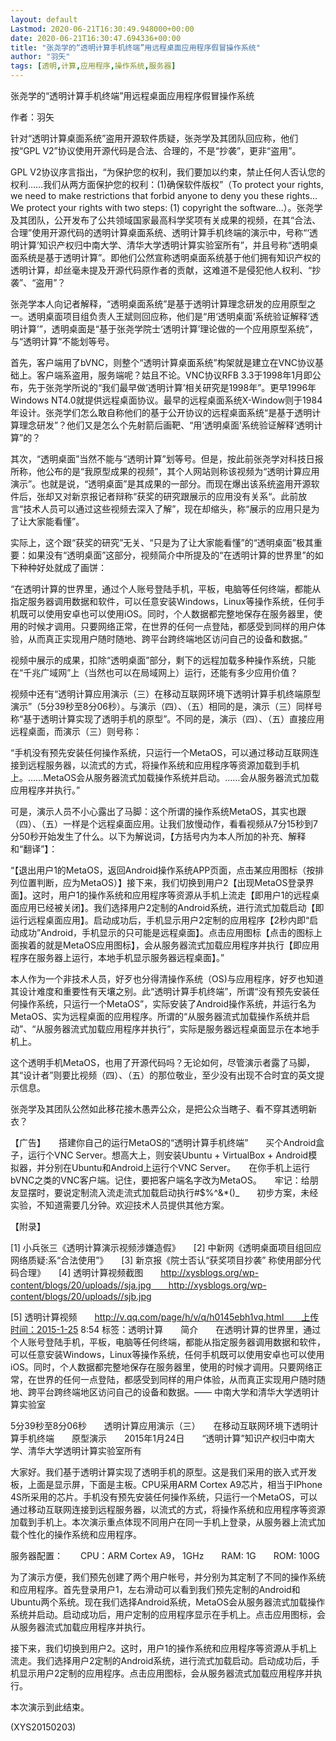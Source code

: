 ```yaml
---
layout: default
Lastmod: 2020-06-21T16:30:49.948000+00:00
date: 2020-06-21T16:30:47.694336+00:00
title: "张尧学的“透明计算手机终端”用远程桌面应用程序假冒操作系统"
author: "羽矢"
tags: [透明,计算,应用程序,操作系统,服务器]
---
```


张尧学的“透明计算手机终端”用远程桌面应用程序假冒操作系统

作者：羽矢

针对“透明计算桌面系统”盗用开源软件质疑，张尧学及其团队回应称，他们按“GPL V2”协议使用开源代码是合法、合理的，不是“抄袭”，更非“盗用”。

GPL V2协议序言指出，“为保护您的权利，我们要加以约束，禁止任何人否认您的权利……我们从两方面保护您的权利：(1)确保软件版权”（To protect your rights, we need to make restrictions that forbid anyone to deny you these rights…We protect your rights with two steps: (1) copyright the software…）。张尧学及其团队，公开发布了公共领域国家最高科学奖项有关成果的视频，在其“合法、合理”使用开源代码的透明计算桌面系统、透明计算手机终端的演示中，号称“‘透明计算’知识产权归中南大学、清华大学透明计算实验室所有”，并且号称“透明桌面系统是基于透明计算”。即他们公然宣称透明桌面系统基于他们拥有知识产权的透明计算，却丝毫未提及开源代码原作者的贡献，这难道不是侵犯他人权利、“抄袭”、“盗用”？

张尧学本人向记者解释，“透明桌面系统”是基于透明计算理念研发的应用原型之一。透明桌面项目组负责人王斌则回应称，他们是“用‘透明桌面’系统验证解释‘透明计算’”，透明桌面是“基于张尧学院士‘透明计算’理论做的一个应用原型系统”，与“透明计算”不能划等号。

首先，客户端用了bVNC，则整个“透明计算桌面系统”构架就是建立在VNC协议基础上。客户端系盗用，服务端呢？姑且不论。VNC协议RFB 3.3于1998年1月即公布，先于张尧学所说的“我们最早做’透明计算’相关研究是1998年”。更早1996年Windows NT4.0就提供远程桌面协议。最早的远程桌面系统X-Window则于1984年设计。张尧学们怎么敢自称他们的基于公开协议的远程桌面系统“是基于透明计算理念研发”？他们又是怎么个先射箭后画靶、“用‘透明桌面’系统验证解释‘透明计算”的？

其次，“透明桌面”当然不能与“透明计算”划等号。但是，按此前张尧学对科技日报所称，他公布的是“我原型成果的视频”，其个人网站则称该视频为“透明计算应用演示”。也就是说，“透明桌面”是其成果的一部分。而现在爆出该系统盗用开源软件后，张却又对新京报记者辩称“获奖的研究跟展示的应用没有关系“。此前放言“技术人员可以通过这些视频去深入了解”，现在却缩头，称“展示的应用只是为了让大家能看懂”。

实际上，这个跟“获奖的研究”无关、“只是为了让大家能看懂”的“透明桌面”极其重要：如果没有“透明桌面”这部分，视频简介中所提及的“在透明计算的世界里”的如下种种好处就成了画饼：

“在透明计算的世界里，通过个人账号登陆手机，平板，电脑等任何终端，都能从指定服务器调用数据和软件，可以任意安装Windows，Linux等操作系统，任何手机既可以使用安卓也可以使用iOS。同时，个人数据都完整地保存在服务器里，使用的时候才调用。只要网络正常，在世界的任何一点登陆，都感受到同样的用户体验，从而真正实现用户随时随地、跨平台跨终端地区访问自己的设备和数据。”

视频中展示的成果，扣除“透明桌面”部分，剩下的远程加载多种操作系统，只能在“千兆广域网”上（当然也可以在局域网上）运行，还能有多少应用价值？

视频中还有“透明计算应用演示（三）在移动互联网环境下透明计算手机终端原型演示”（5分39秒至8分06秒）。与演示（四）、（五）相同的是，演示（三）同样号称“基于透明计算实现了透明手机的原型”。不同的是，演示（四）、（五）直接应用远程桌面，而演示（三）则号称：

“手机没有预先安装任何操作系统，只运行一个MetaOS，可以通过移动互联网连接到远程服务器，以流式的方式，将操作系统和应用程序等资源加载到手机上。……MetaOS会从服务器流式加载操作系统并启动。……会从服务器流式加载应用程序并执行。”

可是，演示人员不小心露出了马脚：这个所谓的操作系统MetaOS，其实也跟（四）、（五）一样是个远程桌面应用。让我们放慢动作，看看视频从7分15秒到7分50秒开始发生了什么。以下为解说词，【方括号内为本人所加的补充、解释和“翻译”】：

“【退出用户1的MetaOS，返回Android操作系统APP页面，点击某应用图标（按排列位置判断，应为MetaOS）】接下来，我们切换到用户2【出现MetaOS登录界面】。这时，用户1的操作系统和应用程序等资源从手机上流走【即用户1的远程桌面应用已经被关闭】。我们选择用户2定制的Android系统，进行流式加载启动【即运行远程桌面应用】。启动成功后，手机显示用户2定制的应用程序【2秒内即“启动成功”Android，手机显示的只可能是远程桌面】。点击应用图标【点击的图标上面挨着的就是MetaOS应用图标】，会从服务器流式加载应用程序并执行【即应用程序在服务器上运行，本地手机显示服务器远程桌面】。”

本人作为一个非技术人员，好歹也分得清操作系统（OS)与应用程序，好歹也知道其设计难度和重要性有天壤之别。此“透明计算手机终端”，所谓“没有预先安装任何操作系统，只运行一个MetaOS”，实际安装了Android操作系统，并运行名为MetaOS、实为远程桌面的应用程序。所谓的“从服务器流式加载操作系统并启动”、“从服务器流式加载应用程序并执行”，实际是服务器远程桌面显示在本地手机上。

这个透明手机MetaOS，也用了开源代码吗？无论如何，尽管演示者露了马脚，其“设计者”则要比视频（四）、（五）的那位敬业，至少没有出现不合时宜的英文提示信息。

张尧学及其团队公然如此移花接木愚弄公众，是把公众当瞎子、看不穿其透明新衣？

【广告】　　搭建你自己的运行MetaOS的“透明计算手机终端”　　买个Android盒子，运行个VNC Server。想高大上，则安装Ubuntu + VirtualBox + Android模拟器，并分别在Ubuntu和Android上运行个VNC Server。　　在你手机上运行bVNC之类的VNC客户端。记住，要把客户端名字改为MetaOS。　　牢记：给朋友显摆时，要说定制流入流走流式加载启动执行#$%^&*()_　　初步方案，未经实验，不知道需要几分钟。欢迎技术人员提供其他方案。

【附录】

[1] 小兵张三《透明计算演示视频涉嫌造假》　　[2] 中新网《透明桌面项目组回应网络质疑:系“合法使用”》　　[3] 新京报《院士否认“获奖项目抄袭” 称使用部分代码合理》　　[4] 透明计算视频截图　　http://xysblogs.org/wp-content/blogs/20/uploads//sja.jpg　　http://xysblogs.org/wp-content/blogs/20/uploads//sjb.jpg

[5] 透明计算视频　　http://v.qq.com/page/h/v/q/h0145ebh1vq.html　　上传时间：2015-1-25 8:54 标签：透明计算　　简介　　在透明计算的世界里，通过个人账号登陆手机，平板，电脑等任何终端，都能从指定服务器调用数据和软件，可以任意安装Windows，Linux等操作系统，任何手机既可以使用安卓也可以使用iOS。同时，个人数据都完整地保存在服务器里，使用的时候才调用。只要网络正常，在世界的任何一点登陆，都感受到同样的用户体验，从而真正实现用户随时随地、跨平台跨终端地区访问自己的设备和数据。—— 中南大学和清华大学透明计算实验室

5分39秒至8分06秒　　透明计算应用演示（三）　　在移动互联网环境下透明计算手机终端　　原型演示　　2015年1月24日　　“透明计算”知识产权归中南大学、清华大学透明计算实验室所有

大家好。我们基于透明计算实现了透明手机的原型。这是我们采用的嵌入式开发板，上面是显示屏，下面是主板。CPU采用ARM Cortex A9芯片，相当于IPhone 4S所采用的芯片。手机没有预先安装任何操作系统，只运行一个MetaOS，可以通过移动互联网连接到远程服务器，以流式的方式，将操作系统和应用程序等资源加载到手机上。本次演示重点体现不同用户在同一手机上登录，从服务器上流式加载个性化的操作系统和应用程序。

服务器配置：　　CPU：ARM Cortex A9， 1GHz　　RAM: 1G　　ROM: 100G

为了演示方便，我们预先创建了两个用户帐号，并分别为其定制了不同的操作系统和应用程序。首先登录用户1，左右滑动可以看到我们预先定制的Android和Ubuntu两个系统。现在我们选择Android系统，MetaOS会从服务器流式加载操作系统并启动。启动成功后，用户定制的应用程序显示在手机上。点击应用图标，会从服务器流式加载应用程序并执行。

接下来，我们切换到用户2。这时，用户1的操作系统和应用程序等资源从手机上流走。我们选择用户2定制的Android系统，进行流式加载启动。启动成功后，手机显示用户2定制的应用程序。点击应用图标，会从服务器流式加载应用程序并执行。

本次演示到此结束。

(XYS20150203)


